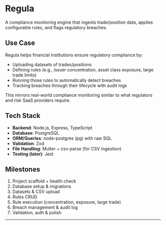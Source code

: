 # Regula

A compliance monitoring engine that ingests trade/position data, applies configurable rules, and flags regulatory breaches.  

## Use Case
Regula helps financial institutions ensure regulatory compliance by:  
- Uploading datasets of trades/positions
- Defining rules (e.g., issuer concentration, asset class exposure, large trade limits)
- Running those rules to automatically detect breaches
- Tracking breaches through their lifecycle with audit logs

This mirrors real-world compliance monitoring similar to what regulators and risk SaaS providers require.  

## Tech Stack
- **Backend**: Node.js, Express, TypeScript  
- **Database**: PostgreSQL  
- **ORM/Queries**: node-postgres (pg) with raw SQL  
- **Validation**: Zod  
- **File Handling**: Multer + csv-parse (for CSV ingestion)  
- **Testing (later)**: Jest  

## Milestones
1. Project scaffold + health check  
2. Database setup & migrations  
3. Datasets & CSV upload  
4. Rules CRUD  
5. Rule execution (concentration, exposure, large trade)  
6. Breach management & audit log  
7. Validation, auth & polish  

---
